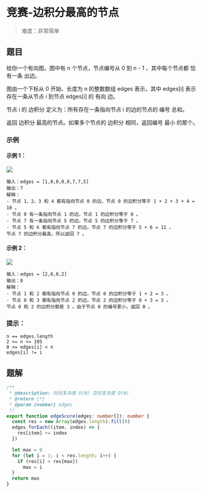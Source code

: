 # 竞赛-边积分最高的节点

> 难度：非常简单

## 题目

给你一个有向图，图中有 n 个节点，节点编号从 0 到 n - 1 ，其中每个节点都 恰有一条 出边。

图由一个下标从 0 开始、长度为 n 的整数数组 edges 表示，其中 edges[i] 表示存在一条从节点 i 到节点 edges[i] 的 有向 边。

节点 i 的 边积分 定义为：所有存在一条指向节点 i 的边的节点的 编号 总和。

返回 边积分 最高的节点。如果多个节点的 边积分 相同，返回编号 最小 的那个。

### 示例

#### 示例 1：

![](https://assets.leetcode.com/uploads/2022/06/20/image-20220620195403-1.png)
```
输入：edges = [1,0,0,0,0,7,7,5]
输出：7
解释：
- 节点 1、2、3 和 4 都有指向节点 0 的边，节点 0 的边积分等于 1 + 2 + 3 + 4 = 10 。
- 节点 0 有一条指向节点 1 的边，节点 1 的边积分等于 0 。
- 节点 7 有一条指向节点 5 的边，节点 5 的边积分等于 7 。
- 节点 5 和 6 都有指向节点 7 的边，节点 7 的边积分等于 5 + 6 = 11 。
节点 7 的边积分最高，所以返回 7 。
```

#### 示例 2：

![](https://assets.leetcode.com/uploads/2022/06/20/image-20220620200212-3.png)
```
输入：edges = [2,0,0,2]
输出：0
解释：
- 节点 1 和 2 都有指向节点 0 的边，节点 0 的边积分等于 1 + 2 = 3 。
- 节点 0 和 3 都有指向节点 2 的边，节点 2 的边积分等于 0 + 3 = 3 。
节点 0 和 2 的边积分都是 3 。由于节点 0 的编号更小，返回 0 。
```

### 提示：

```
n == edges.length
2 <= n <= 105
0 <= edges[i] < n
edges[i] != i
```

## 题解

```ts
/**
 * @description: 时间复杂度 O(N) 空间复杂度 O(N)
 * @return {*}
 * @param {number} edges
 */
export function edgeScore(edges: number[]): number {
  const res = new Array(edges.length).fill(0)
  edges.forEach((item, index) => {
    res[item] += index
  })

  let max = 0
  for (let i = 1; i < res.length; i++) {
    if (res[i] > res[max])
      max = i
  }
  return max
}
```
